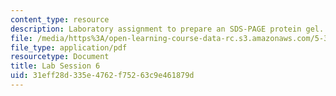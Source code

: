 ```yaml
---
content_type: resource
description: Laboratory assignment to prepare an SDS-PAGE protein gel.
file: /media/https%3A/open-learning-course-data-rc.s3.amazonaws.com/5-36-biochemistry-laboratory-spring-2009/31eff28d335e4762f75263c9e461879d_ses6.pdf
file_type: application/pdf
resourcetype: Document
title: Lab Session 6
uid: 31eff28d-335e-4762-f752-63c9e461879d
---
```

